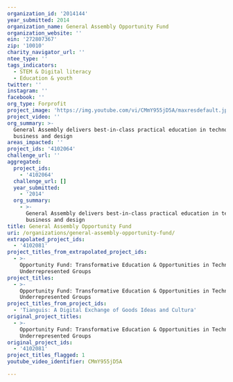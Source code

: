 ```yaml
---
organization_id: '2014144'
year_submitted: 2014
organization_name: General Assembly Opportunity Fund
organization_website: ''
ein: '272807367'
zip: '10010'
charity_navigator_url: ''
ntee_type: ''
tags_indicators:
  - STEM & Digital literacy
  - Education & youth
twitter: ''
instagram: ''
facebook: ''
org_type: Forprofit
project_image: 'https://img.youtube.com/vi/CMmY955jD5A/maxresdefault.jpg'
project_video: ''
org_summary: >-
  General Assembly delivers best-in-class practical education in technology,
  business and design
areas_impacted: ''
project_ids: '4102064'
challenge_url: ''
aggregated:
  project_ids:
    - '4102064'
  challenge_url: []
  year_submitted:
    - '2014'
  org_summary:
    - >-
      General Assembly delivers best-in-class practical education in technology,
      business and design
title: General Assembly Opportunity Fund
uri: /organizations/general-assembly-opportunity-fund/
extrapolated_project_ids:
  - '4102081'
project_titles_from_extrapolated_project_ids:
  - >-
    Opportunity Fund: Transformative Education & Opportunities in Technology for
    Underrepresented Groups
project_titles:
  - >-
    Opportunity Fund: Transformative Education & Opportunities in Technology for
    Underrepresented Groups
project_titles_from_project_ids:
  - 'Tianguis: A Digital Exchange of Goods Ideas and Cultura'
original_project_titles:
  - >-
    Opportunity Fund: Transformative Education & Opportunities in Technology for
    Underrepresented Groups
original_project_ids:
  - '4102081'
project_titles_flagged: 1
youtube_video_identifier: CMmY955jD5A

---
```

